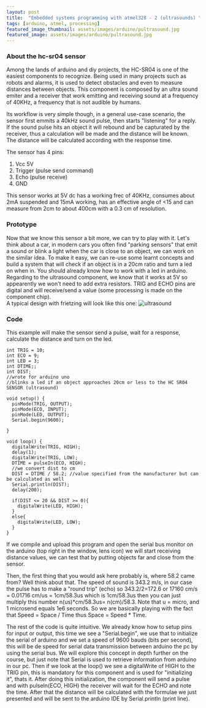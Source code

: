 ```yaml
---
layout: post
title:  "Embedded systems programming with atmel328 - 2 (ultrasounds) "
tags: [arduino, atmel, processing]
featured_image_thumbnail: assets/images/arduino/pultrasound.jpg
featured_image: assets/images/arduino/pultrasound.jpg
---
```



### About the hc-sr04 sensor
Among the lands of arduino and diy projects, the HC-SR04 is one of the easiest components to recognize. Being used in many projects such as robots and alarms, it is used to detect obstacles and even to measure distances between objects. This component is composed by an ultra sound emiter and a receiver that work emitting and receiving sound at a frequency of 40KHz, a frequency that is not audible by humans.  
 
Its workflow is very simple though, in a general use-case scenario, the sensor first emmits a 40kHz sound pulse, then starts "listening" for a reply. If the sound pulse hits an object it will rebound and be capturated by the receiver, thus a calculation will be made and the distance will be known. The distance will be calculated according with the response time.  

The sensor has 4 pins:
1. Vcc 5V
2. Trigger (pulse send command)
3. Echo (pulse receive)
4. GND

This sensor works at 5V dc has a working frec of 40KHz, consumes about 2mA suspended and 15mA working, has an effective angle of <15 and can measure from 2cm to about 400cm with a 0.3 cm of resolution.
### Prototype
Now that we know this sensor a bit more, we can try to play with it. Let's think about a car, in modern cars you often find "parking sensors" that emit a sound or blink a light when the car is close to an object, we can work on the similar idea. To make it easy, we can re-use some learnt concepts and build a system that will check if an object is in a 20cm ratio and turn a led on when in. You should already know how to work with a led in arduino. Regarding to the ultrasound component, we know that it works at 5V so appearently we won't need to add extra resistors. TRIG and ECHO pins are digital and will receive/send a value (some processing is made on the component chip).  
A typical design with frietzing will look like this one:
![ultrasound](https://artikblue.github.io/assets/images/sketches/ultrasound.JPG)


### Code
This example will make the sensor send a pulse, wait for a response, calculate the distance and turn on the led.
~~~
int TRIG = 10;
int ECO = 9;
int LED = 3;
int DTIME;;
int DIST;
//wrote for arduino uno
//blinks a led if an object approaches 20cm or less to the HC SR04 SENSOR (ultrasound)

void setup() {
  pinMode(TRIG, OUTPUT);
  pinMode(ECO, INPUT);
  pinMode(LED, OUTPUT);
  Serial.begin(9600);

}

void loop() {
  digitalWrite(TRIG, HIGH);
  delay(1);
  digitalWrite(TRIG, LOW);
  DTIME = pulseIn(ECO, HIGH);
  //we convert dist to cm
  DIST = DTIME / 58.2; //value specified from the manufacturer but can be calculated as well
  Serial.println(DIST);
  delay(200);

  if(DIST <= 20 && DIST >= 0){
    digitalWrite(LED, HIGH);
  }
  else{
    digitalWrite(LED, LOW);
  }
}
~~~
If we compile and upload this program and open the serial bus monitor on the arduino (top right in the window, lens icon) we will start receiving distance values, we can test that by putting objects far and close from the sensor.
  
Then, the first thing that you would ask here probably is, where 58.2 came from? Well think about that. The speed of sound is 343.2 m/s, in our case the pulse has to make a "round trip" (echo) so 343.2/2=172.6 or 17160 cm/s = 0.01716 cm/us = 1cm/58.3us which is 1cm/58.3us then you can just  multiply this number n(us)*cm/58.3us=  n(cm)/58.3. Note that u = micro, and 1 microsend equals 1e6 seconds. So we are basically playing with the fact that Speed = Space / Time thus Space = Speed * Time.
  
The rest of the code is quite intuitive. We already know how to setup pins for input or output, this time we see a "Serial.begin", we use that to initialize the serial of arduino and we set a speed of 9600 bauds (bits per second), this will be de speed for serial data transmission between arduino the pc by using the serial bus. We will explore this concept in depth further on the course, but just note that Serial is used to retrieve information from arduino in our pc. Then if we look at the loop() we see a digitalWrite of HIGH to the TRIG pin, this is mandatory for this component and is used for "initializing it", thats it. After doing this initialization, the component will send a pulse and with pulseIn(ECO, HIGH) the receiver will wait for the ECHO and note the time. After that the distance will be calculated with the formulae we just presented and will be sent to the arduino IDE by Serial.println (print line).


